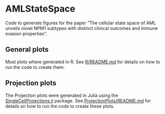 # AMLStateSpace
Code to generate figures for the paper "The cellular state space of AML unveils novel NPM1 subtypes with distinct clinical outcomes and immune evasion properties".

## General plots
Most plots where generated in R.
See [R/README.md](R/README.md) for details on how to run the code to create them.

## Projection plots
The Projection plots were generated in Julia using the [SingleCellProjections.jl](https://github.com/BioJulia/SingleCellProjections.jl) package.
See [ProjectionPlots/README.md](ProjectionPlots/README.md) for details on how to run the code to create these plots.
